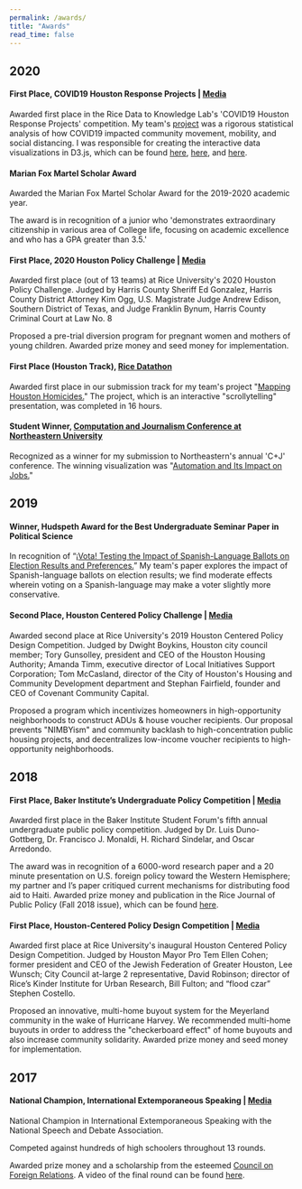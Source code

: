 ```yaml
---
permalink: /awards/
title: "Awards"
read_time: false
---
```


## 2020

#### First Place, COVID19 Houston Response Projects | [Media](https://d2k.rice.edu/news/rice-d2k-lab-transitions-showcase-live-interactive-virtual-experience)

Awarded first place in the Rice Data to Knowledge Lab's 'COVID19 Houston Response Projects' competition. My team's [project](https://github.com/connorrothschild/covid-mobility) was a rigorous statistical analysis of how COVID19 impacted community movement,  mobility, and social distancing. I was responsible for creating the interactive data visualizations in D3.js, which can be found [here](https://connorrothschild.github.io/covid-mobility/viz/), [here](https://connorrothschild.github.io/covid-mobility/viz/line-chart/), and [here](https://connorrothschild.github.io/covid-mobility/viz/predictions/).



#### Marian Fox Martel Scholar Award

Awarded the Marian Fox Martel Scholar Award for the 2019-2020 academic year. 

The award is in recognition of a junior who 'demonstrates extraordinary citizenship in various area of College life, focusing on academic excellence and who has a GPA greater than 3.5.' 



#### First Place, 2020 Houston Policy Challenge | [Media](https://news.rice.edu/2020/03/02/rice-students-tackle-criminal-justice-reform-at-houston-policy-challenge/)

Awarded first place (out of 13 teams) at Rice University's 2020 Houston Policy Challenge. Judged by Harris County Sheriff Ed Gonzalez, Harris County District Attorney Kim Ogg, U.S. Magistrate Judge Andrew Edison, Southern District of Texas, and Judge Franklin Bynum, Harris County Criminal Court at Law No. 8

Proposed a pre-trial diversion program for pregnant women and mothers of young children. Awarded prize money and seed money for implementation.



#### First Place (Houston Track), [Rice Datathon](https://datathon.rice.edu/)

Awarded first place in our submission track for my team's project "[Mapping Houston Homicides.](https://connorrothschild.github.io/datathon-2020/source/)" The project, which is an interactive "scrollytelling" presentation, was completed in 16 hours.



#### Student Winner, [Computation and Journalism Conference at Northeastern University](https://cj2020.northeastern.edu/student-contest/)

Recognized as a winner for my submission to Northeastern's annual 'C+J' conference. The winning visualization was "[Automation and Its Impact on Jobs.](https://connorrothschild.shinyapps.io/automation/)"



## 2019

#### Winner, Hudspeth Award for the Best Undergraduate Seminar Paper in Political Science

In recognition of “[¡Vota! Testing the Impact of Spanish-Language Ballots on Election Results and Preferences.](https://scholarship.rice.edu/bitstream/handle/1911/106103/Vota-RDSA-Submission.pdf?sequence=2&isAllowed=y)” My team's paper explores the impact of Spanish-language ballots on election results; we find moderate effects wherein voting on a Spanish-language may make a voter slightly more conservative. 



#### Second Place, Houston Centered Policy Challenge | [Media](https://kinder.rice.edu/urbanedge/2019/02/26/affordable-housing-houston-rice-university)

Awarded second place at Rice University's 2019 Houston Centered Policy Design Competition. Judged by Dwight Boykins, Houston city council member; Tory Gunsolley, president and CEO of the Houston Housing Authority; Amanda Timm, executive director of Local Initiatives Support Corporation; Tom McCasland, director of the City of Houston's Housing and Community Development department and Stephan Fairfield, founder and CEO of Covenant Community Capital. 

Proposed a program which incentivizes homeowners in high-opportunity neighborhoods to construct ADUs & house voucher recipients. Our proposal prevents "NIMBYism" and community backlash to high-concentration public housing projects, and decentralizes low-income voucher recipients to high-opportunity neighborhoods.



## 2018

#### First Place, Baker Institute’s Undergraduate Policy Competition | [Media](https://mailchi.mp/rice.edu/gala-547673?e=a93e1ef59d#AnnualReport)

Awarded first place in the Baker Institute Student Forum's fifth annual undergraduate public policy competition. Judged by Dr. Luis Duno-Gottberg, Dr. Francisco J. Monaldi, H. Richard Sindelar, and Oscar Arredondo. 

The award was in recognition of a 6000-word research paper and a 20 minute presentation on U.S. foreign policy toward the Western Hemisphere; my partner and I’s paper critiqued current mechanisms for distributing food aid to Haiti. Awarded prize money and publication in the Rice Journal of Public Policy (Fall 2018 issue), which can be found [here](https://issuu.com/ricejpp/docs/rjppfinalsingle/20).



#### First Place, Houston-Centered Policy Design Competition | [Media](https://www.houstonpublicmedia.org/articles/news/2018/02/27/270232/rice-students-win-flood-policy-contest-for-multi-home-buyout-idea/)

Awarded first place at Rice University's inaugural Houston Centered Policy Design Competition. Judged by Houston Mayor Pro Tem Ellen Cohen; former president and CEO of the Jewish Federation of Greater Houston, Lee Wunsch; City Council at-large 2 representative, David Robinson; director of Rice’s Kinder Institute for Urban Research, Bill Fulton; and “flood czar” Stephen Costello.

Proposed an innovative, multi-home buyout system for the Meyerland community in the wake of Hurricane Harvey. We recommended multi-home buyouts in order to address the "checkerboard effect" of home buyouts and also increase community solidarity. Awarded prize money and seed money for implementation.



## 2017

#### National Champion, International Extemporaneous Speaking | [Media](https://www.news-leader.com/story/news/business/2017/06/28/kickapoo-high-school-senior-earns-accolades-national-speech-and-debate-tournament/435570001/)

National Champion in International Extemporaneous Speaking with the National Speech and Debate Association.

Competed against hundreds of high schoolers throughout 13 rounds.

Awarded prize money and a scholarship from the esteemed [Council on Foreign Relations](http://cfr.org/). A video of the final round can be found [here](https://www.youtube.com/watch?v=lzoUu1fDmWE).